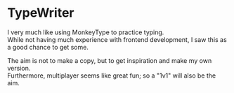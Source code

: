 # TypeWriter

I very much like using MonkeyType to practice typing.  
While not having much experience with frontend development, I saw this as a good chance to get some.  

The aim is not to make a copy, but to get inspiration and make my own version.  
Furthermore, multiplayer seems like great fun; so a "1v1" will also be the aim.